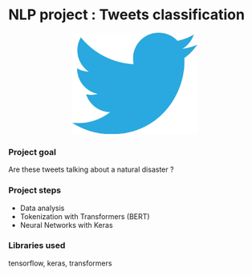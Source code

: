 # NLP project : Tweets classification

<p align="center">
<img src="img.jpg" alt="img" width="250"/>
</p>

### Project goal
Are these tweets talking about a natural disaster ?

### Project steps
- Data analysis
- Tokenization with Transformers (BERT)
- Neural Networks with Keras

### Libraries used
tensorflow, keras, transformers
